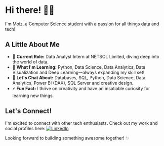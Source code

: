 # Hi there! 👋🏼  
I'm Moiz, a Computer Science student with a passion for all things data and tech!

## A Little About Me
- 🔭 **Current Role:** Data Analyst Intern at NETSOL Limited, diving deep into the world of data.
- 🚀 **What I'm Learning:** Python, Data Science, Data Analytics, Data Visualization and Deep Learning—always expanding my skill set!
- 💬 **Let's Chat About:** Databases, SQL, Python, Data Science, Data Analytics, Power BI (DAX), SQL Server and creative design.
- ⚡ **Fun Fact:** I thrive on creativity and have an insatiable curiosity for learning new things.

## Let's Connect!
I'm excited to connect with other tech enthusiasts. Check out my work and social profiles here: 
[![LinkedIn](https://img.shields.io/badge/LinkedIn-0077B5?style=for-the-badge&logo=linkedin&logoColor=white)](https://www.linkedin.com/in/muhammad-abdullah10/)

Looking forward to building something awesome together! ✨
